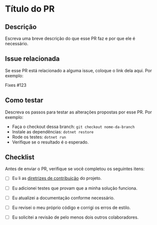 # Título do PR

## Descrição

Escreva uma breve descrição do que esse PR faz e por que ele é necessário.

## Issue relacionada

Se esse PR está relacionado a alguma issue, coloque o link dela aqui. Por exemplo:

Fixes #123

## Como testar

Descreva os passos para testar as alterações propostas por esse PR. Por exemplo:

- Faça o checkout dessa branch: `git checkout nome-da-branch`
- Instale as dependências: `dotnet restore`
- Rode os testes: `dotnet run`
- Verifique se o resultado é o esperado.

## Checklist

Antes de enviar o PR, verifique se você completou os seguintes itens:

- [ ] Eu li as [diretrizes de contribuição](../docs/CONTRIBUTING.md) do projeto.
- [ ] Eu adicionei testes que provam que a minha solução funciona.
- [ ] Eu atualizei a documentação conforme necessário.
- [ ] Eu revisei o meu próprio código e corrigi os erros de estilo.
- [ ] Eu solicitei a revisão de pelo menos dois outros colaboradores.

